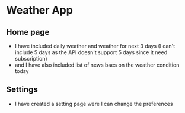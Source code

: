 # Weather App

## Home page

- I have included daily weather and weather for next 3 days (I can't include 5 days as the API doesn't support 5 days since it need subscription)
- and I have also included list of news baes on the weather condition today

## Settings
- I have created a setting page were I can change the preferences